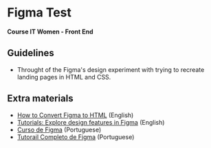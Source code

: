 # Figma Test
<b> Course IT Women - Front End </b> 

## Guidelines
- Throught of the Figma's design experiment with trying to recreate landing pages in HTML and CSS.  

## Extra materials 

- [How to Convert Figma to HTML](https://www.youtube.com/watch?v=ykcRRhrAYPw) (English)
- [Tutorials: Explore design features in Figma](https://www.youtube.com/playlist?list=PLXDU_eVOJTx6zk5MDarIs0asNoZqlRG23) (English)
- [Curso de Figma](https://www.youtube.com/watch?v=oGD4ixajvs8&list=PLwgL9IEA0PxXzmOu0crRl9l6PT46nqtI9) (Portuguese)
- [Tutorail Completo de Figma](https://www.youtube.com/watch?v=vg-INqhKD5c&t=572s) (Portuguese)



